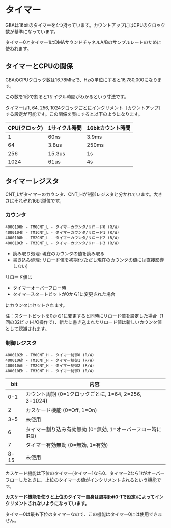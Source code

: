# タイマー

GBAは16bitのタイマーを4つ持っています。カウントアップにはCPUのクロック数が基準になっています。

タイマー0とタイマー1はDMAサウンドチャネルA/Bのサンプルレートのために使われます。

## タイマーとCPUの関係

GBAのCPUクロック数は16.78Mhzで、Hzの単位にすると16,780,000になります。

この数を1秒で割ると1サイクル時間がわかるという寸法です。

タイマーは1, 64, 256, 1024クロックごとにインクリメント（カウントアップ）する設定が可能です。この関係を表にすると以下のようになります。

CPU(クロック) | 1サイクル時間 | 16bitカウント時間
---- | ---- | ----
1 | 60ns | 3.9ms
64 | 3.8us | 250ms
256 | 15.3us | 1s
1024 | 61us | 4s

## タイマーレジスタ

CNT_Lがタイマーのカウンタ、CNT_Hが制御レジスタと分かれています。大きさはそれぞれ16bit単位です。

### カウンタ

```
4000100h - TM0CNT_L - タイマーカウンタ/リロード0 (R/W)
4000104h - TM1CNT_L - タイマーカウンタ/リロード1 (R/W)
4000108h - TM2CNT_L - タイマーカウンタ/リロード2 (R/W)
400010Ch - TM3CNT_L - タイマーカウンタ/リロード3 (R/W)
```

- 読み取り処理: 現在のカウンタの値を読み取る
- 書き込み処理: リロード値を初期化(ただし現在のカウンタの値には直接影響しない)

リロード値は

- タイマーオーバーフロー時
- タイマースタートビットが0から1に変更された場合

にカウンタにセットされます。

注：スタートビットを0から1に変更すると同時にリロード値を設定した場合（1回の32ビットI/O操作で）、新たに書き込まれたリロード値は新しいカウンタ値として認識されます。

### 制御レジスタ

```
4000102h - TM0CNT_H - タイマー制御0 (R/W)
4000106h - TM1CNT_H - タイマー制御1 (R/W)
400010Ah - TM2CNT_H - タイマー制御2 (R/W)
400010Eh - TM3CNT_H - タイマー制御3 (R/W)
```

 bit | 内容
---- | ----
0-1 | カウント周期 (0=1クロックごとに, 1=64, 2=256, 3=1024)
2 | カスケード機能 (0=Off, 1=On) 
3-5 | 未使用
6 | タイマー割り込み有効無効  (0=無効, 1=オーバーフロー時にIRQ)
7 | タイマー有効無効  (0=無効, 1=有効)
8-15 | 未使用

カスケード機能は下位のタイマー(タイマー1なら0、タイマー2なら1)がオーバーフローしたときに、上位のタイマーの値がインクリメントされるという機能です。

**カスケード機能を使うと上位のタイマー自身は周期(bit0-1で設定)によってインクリメントされないようになっています。**

タイマー0は最も下位のタイマーなので、この機能はタイマー0には使用できません。
